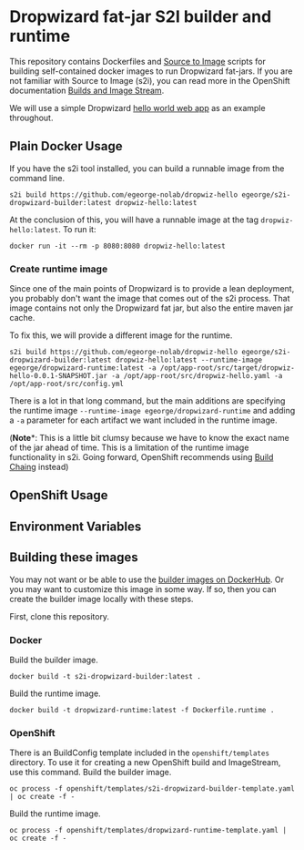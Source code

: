 
# Dropwizard fat-jar S2I builder and runtime
This repository contains Dockerfiles and [Source to Image](https://github.com/openshift/source-to-image) scripts for building self-contained docker images to run Dropwizard fat-jars.  If you are not familiar with Source to Image (s2i), you can read more in the OpenShift documentation [Builds and Image Stream](https://docs.okd.io/latest/architecture/core_concepts/builds_and_image_streams.html#source-build).

We will use a simple Dropwizard [hello world web app](https://github.com/egeorge-nolab/dropwiz-hello) as an example throughout.

## Plain Docker Usage
If you have the s2i tool installed, you can build a runnable image from the command line.  
```
s2i build https://github.com/egeorge-nolab/dropwiz-hello egeorge/s2i-dropwizard-builder:latest dropwiz-hello:latest
```
At the conclusion of this, you will have a runnable image at the tag ```dropwiz-hello:latest```.  To run it:
```
docker run -it --rm -p 8080:8080 dropwiz-hello:latest
```

### Create runtime image
Since one of the main points of Dropwizard is to provide a lean deployment, you probably don't want the image that comes out of the s2i process.  That image contains not only the Dropwizard fat jar, but also the entire maven jar cache.

To fix this, we will provide a different image for the runtime.
```
s2i build https://github.com/egeorge-nolab/dropwiz-hello egeorge/s2i-dropwizard-builder:latest dropwiz-hello:latest --runtime-image egeorge/dropwizard-runtime:latest -a /opt/app-root/src/target/dropwiz-hello-0.0.1-SNAPSHOT.jar -a /opt/app-root/src/dropwiz-hello.yaml -a /opt/app-root/src/config.yml
```
There is a lot in that long command, but the main additions are specifying the runtime image ```--runtime-image egeorge/dropwizard-runtime``` and adding a ```-a``` parameter for each artifact we want included in the runtime image.

(**Note***: This is a little bit clumsy because we have to know the exact name of the jar ahead of time.  This is a limitation of the runtime image functionality in s2i. Going forward, OpenShift recommends using [Build Chaing](https://docs.openshift.com/container-platform/latest/dev_guide/builds/advanced_build_operations.html#dev-guide-chaining-builds) instead)

## OpenShift Usage

## Environment Variables

## Building these images
You may not want or be able to use the [builder images on DockerHub](https://hub.docker.com/r/egeorge/s2i-dropwizard-builder/). Or you may want to customize this image in some way.  If so, then you can create the builder image locally with these steps.

First, clone this repository.
### Docker

Build the builder image.
```
docker build -t s2i-dropwizard-builder:latest .
```
Build the runtime image.
```
docker build -t dropwizard-runtime:latest -f Dockerfile.runtime .
```
### OpenShift
There is an BuildConfig template included in the ```openshift/templates``` directory.  To use it for creating a new OpenShift build and ImageStream, use this command.
Build the builder image.
```
oc process -f openshift/templates/s2i-dropwizard-builder-template.yaml | oc create -f -
```
Build the runtime image.
```
oc process -f openshift/templates/dropwizard-runtime-template.yaml | oc create -f -
```
